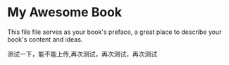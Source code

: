 # My Awesome Book

This file file serves as your book's preface, a great place to describe your book's content and ideas.

测试一下，能不能上传,再次测试，再次测试，再次测试

